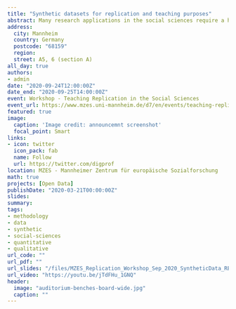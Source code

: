 ```yaml
---
title: "Synthetic datasets for replication and teaching purposes"
abstract: Many research applications in the social sciences require a high degree of confidentiality to protect research subjects. This hinders the need for data access to other scientists and open access standards and workflows. This is particularly true for qualitative data sources as part of Mixed Methods research designs. Synthetic datasets feature the same statistical characteristics of original datasets, while making a traceback to research subject identities impossible. This presentation briefly presents the methods involved in creating synthetic datasets and  some suggestions, how such synthetic datasets could be used to allow for Open Access and transparent data access while also maintaining the required high ethical and legal data protection standards required for sensitive data collections. It also provides some ideas about using synthetic datasets as part of methods teaching.
address:
  city: Mannheim
  country: Germany
  postcode: "68159"
  region:
  street: A5, 6 (section A)
all_day: true
authors:
- admin
date: "2020-09-24T12:00:00Z"
date_end: "2020-09-25T14:00:00Z"
event: Workshop - Teaching Replication in the Social Sciences
event_url: https://www.mzes.uni-mannheim.de/d7/en/events/teaching-replication-in-the-social-sciences
featured: true
image:
  caption: 'Image credit: announcemnt screenshot'
  focal_point: Smart
links:
- icon: twitter
  icon_pack: fab
  name: Follow
  url: https://twitter.com/digprof
location: MZES - Mannheimer Zentrum für europäische Sozialforschung
math: true
projects: [Open Data]
publishDate: "2020-03-21T00:00:00Z"
slides:
summary:
tags:
- methodology
- data
- synthetic
- social-sciences
- quantitative
- qualitative
url_code: ""
url_pdf: ""
url_slides: "/files/MZES_Replication_Workshop_Sep_2020_SyntheticData_RENNSTICH.pdf"
url_video: "https://youtu.be/jTdFHu_1GNQ"
header:
  image: "auditorium-benches-board-wide.jpg"
  caption: ""
---
```

